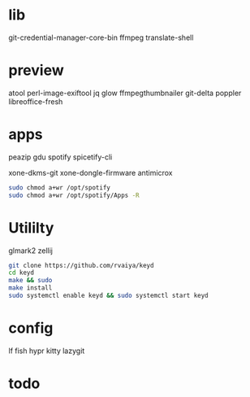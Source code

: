 
# lib
git-credential-manager-core-bin ffmpeg translate-shell 
# preview
atool perl-image-exiftool jq glow ffmpegthumbnailer git-delta poppler libreoffice-fresh
# apps
peazip 
gdu
spotify spicetify-cli
<!-- nuclear-player-bin -->
xone-dkms-git xone-dongle-firmware antimicrox
```bash
sudo chmod a+wr /opt/spotify
sudo chmod a+wr /opt/spotify/Apps -R
```
# Utililty
glmark2 zellij
```bash
git clone https://github.com/rvaiya/keyd 
cd keyd 
make && sudo 
make install 
sudo systemctl enable keyd && sudo systemctl start keyd
```
# config
lf fish hypr kitty lazygit

# todo
<!-- grub install on mountpoint /boot -->

